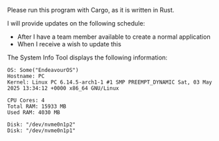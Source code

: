 Please run this program with Cargo, as it is written in Rust.

I will provide updates on the following schedule:
-	After I have a team member available to create a normal application
-	When I receive a wish to update this

The System Info Tool displays the following information:



```Terminal
OS: Some("EndeavourOS")
Hostname: PC
Kernel: Linux PC 6.14.5-arch1-1 #1 SMP PREEMPT_DYNAMIC Sat, 03 May 2025 13:34:12 +0000 x86_64 GNU/Linux

CPU Cores: 4
Total RAM: 15933 MB
Used RAM: 4030 MB

Disk: "/dev/nvme0n1p2"
Disk: "/dev/nvme0n1p1"
